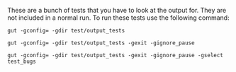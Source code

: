 These are a bunch of tests that you have to look at the output for.  They are not included in a normal run.  To run these tests use the following command:

```
gut -gconfig= -gdir test/output_tests
```

```
gut -gconfig= -gdir test/output_tests -gexit -gignore_pause
```

```
gut -gconfig= -gdir test/output_tests -gexit -gignore_pause -gselect test_bugs
```